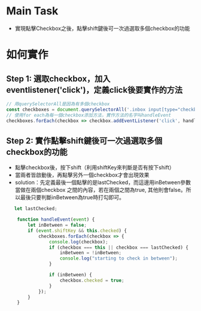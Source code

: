 # Main Task
* 實現點擊Checkbox之後，點擊shift鍵後可一次過選取多個checkbox的功能

# 如何實作
## Step 1: 選取checkbox，加入eventlistener('click')，定義click後要實作的方法
```javascript
// 用querySelectorAll是因為有多個checkbox
const checkboxes = document.querySelectorAll('.inbox input[type="checkbox"]');
// 使用for each為每一個checkbox添加方法，實作方法的名字叫handleEvent
checkboxes.forEach(checkbox => checkbox.addEventListener('click', handleEvent));
```

## Step 2: 實作點擊shift鍵後可一次過選取多個checkbox的功能
* 點擊checkbox後，按下shift（利用shiftKey來判斷是否有按下shift）
* 當兩者皆啟動後，再點擊另外一個checkbox才會出現效果
* solution：先定義最後一個點擊的是lastChecked，而這邊用inBetween參數當做在兩個checkbox 之間的內容，若在兩個之間為true, 其他則會false。所以最後只要判斷inBetween為true時打勾即可。
```javascript
   let lastChecked;

    function handleEvent(event) {
        let inBetween = false;
        if (event.shiftKey && this.checked) {
            checkboxes.forEach(checkbox => {
                console.log(checkbox);
                if (checkbox === this || checkbox === lastChecked) {
                    inBetween = !inBetween;
                    console.log("starting to check in between");
                }

                if (inBetween) {
                    checkbox.checked = true;
                }
            });
        }
    }
```